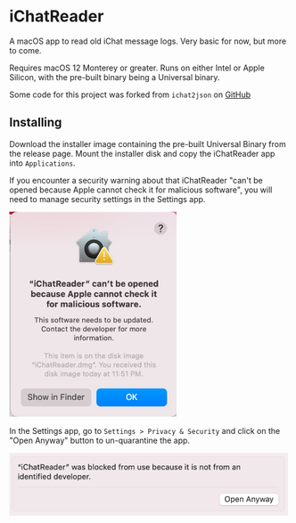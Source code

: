 # iChatReader
A macOS app to read old iChat message logs. Very basic for now, but more to
come.

Requires macOS 12 Monterey or greater. Runs on either Intel or Apple Silicon,
with the pre-built binary being a Universal binary.

Some code for this project was forked from `ichat2json` on [GitHub](https://github.com/matrix-hacks/ichat2json)

## Installing

Download the installer image containing the pre-built Universal Binary from the
release page. Mount the installer disk and copy the iChatReader app into
`Applications`.

If you encounter a security warning about that iChatReader "can't be opened
because Apple cannot check it for malicious software", you will need to manage
security settings in the Settings app.

<img src="./apple-security-dialog.png" alt="It's not malicious, just unsigned 😅" width="300"/>


In the Settings app, go to `Settings > Privacy & Security` and click on the
"Open Anyway" button to un-quarantine the app.

<img src="./unblock-ichatreader.png" width="500"/>
